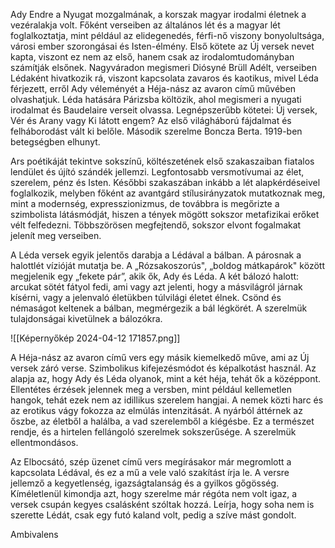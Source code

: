 Ady Endre a Nyugat mozgalmának, a korszak magyar irodalmi életnek a vezéralakja volt. Főként verseiben az általános lét és a magyar lét foglalkoztatja, mint például az elidegenedés, férfi-nő viszony bonyolultsága, városi ember szorongásai és Isten-élmény. Első kötete az Új versek nevet kapta, viszont ez nem az első, hanem csak az irodalomtudományban számítják elsőnek. Nagyváradon megismeri Diósyné Brüll Adélt, verseiben Lédaként hivatkozik rá, viszont kapcsolata zavaros és kaotikus, mivel Léda férjezett, erről Ady véleményét a Héja-nász az avaron című művében olvashatjuk. Léda hatására Párizsba költözik, ahol megismeri a nyugati irodalmat és Baudelaire verseit olvassa. Legnépszerűbb kötetei: Új versek, Vér és Arany vagy Ki látott engem? Az első világháború fájdalmat és felháborodást vált ki belőle. Második szerelme Boncza Berta. 1919-ben betegségben elhunyt.

Ars poétikáját tekintve sokszínű, költészetének első szakaszaiban fiatalos lendület és újító szándék jellemzi. Legfontosabb versmotívumai az élet, szerelem, pénz és Isten. Későbbi szakaszában inkább a lét alapkérdéseivel foglalkozik, melyben főként az avantgárd stílusirányzatok mutatkoznak meg, mint a modernség, expresszionizmus, de továbbra is megőrizte a szimbolista látásmódját, hiszen a tények mögött sokszor metafizikai erőket vélt felfedezni. Többszörösen megfejtendő, sokszor elvont fogalmakat jelenít meg verseiben.

A Léda versek egyik jelentős darabja a Lédával a bálban. A párosnak a halottlét vízióját mutatja be. A „Rózsakoszorús", „boldog mátkapárok" között megjelenik egy „fekete pár”, akik ők, Ady és Léda. A két bálozó halott: arcukat sötét fátyol fedi, ami vagy azt jelenti, hogy a másvilágról járnak kísérni, vagy a jelenvaló életükben túlvilági életet élnek. Csönd és némaságot keltenek a bálban, megmérgezik a bál légkörét. A szerelmük tulajdonságai kivetülnek a bálozókra.

![[Képernyőkép 2024-04-12 171857.png]]

A Héja-nász az avaron című vers egy másik kiemelkedő műve, ami az Új versek záró verse. Szimbolikus kifejezésmódot és képalkotást használ. Az alapja az, hogy Ady és Léda olyanok, mint a két héja, tehát ők a középpont. Ellentétes érzések jelennek meg a versben, mint például kellemetlen hangok, tehát ezek nem az idillikus szerelem hangjai. A nemek közti harc és az erotikus vágy fokozza az elmúlás intenzitását. A nyárból áttérnek az őszbe, az életből a halálba, a vad szerelemből a kiégésbe. Ez a természet rendje, és a hirtelen fellángoló szerelmek sokszerűsége. A szerelmük ellentmondásos.

Az Elbocsátó, szép üzenet című vers megírásakor már megromlott a kapcsolata Lédával, és ez a mű a vele való szakítást írja le. A versre jellemző a kegyetlenség, igazságtalanság és a gyilkos gőgösség. Kíméletlenül kimondja azt, hogy szerelme már régóta nem volt igaz, a versek csupán kegyes csalásként szóltak hozzá. Leírja, hogy soha nem is szerette Lédát, csak egy futó kaland volt, pedig a szíve mást gondolt.

Ambivalens